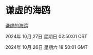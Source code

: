 # 谦虚的海鸥
[谦虚的海鸥](http://219.139.197.74:56308/qxdho/course/base/hotlink/index.php)

2024年 10月 27日 星期日 02:50:01 CST

2024年 10月 26日 星期六 18:50:01 GMT
